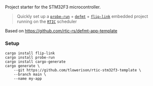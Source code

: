 [`probe-run`]: https://crates.io/crates/probe-run
[`defmt`]: https://github.com/knurling-rs/defmt
[`flip-link`]: https://github.com/knurling-rs/flip-link
[`RTIC`]: https://rtic.rs

Project starter for the STM32F3 microcontroller.

> Quickly set up a [`probe-run`] + [`defmt`] + [`flip-link`] embedded project
> running on the [`RTIC`] scheduler

Based on https://github.com/rtic-rs/defmt-app-template

### Setup

```
cargo install flip-link
cargo install probe-run
cargo install cargo-generate
cargo generate \
    --git https://github.com/tlowerison/rtic-stm32f3-template \
    --branch main \
    --name my-app
```
